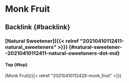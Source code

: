 # Monk Fruit


## Backlink {#backlink}


### [Natural Sweetener]({{< relref "20210410112411-natural_sweeteners" >}}) {#natural-sweetener--20210410112411-natural-sweeteners-dot-md}


#### Top {#top}

[Monk Fruit]({{< relref "20210410112429-monk_fruit" >}})


